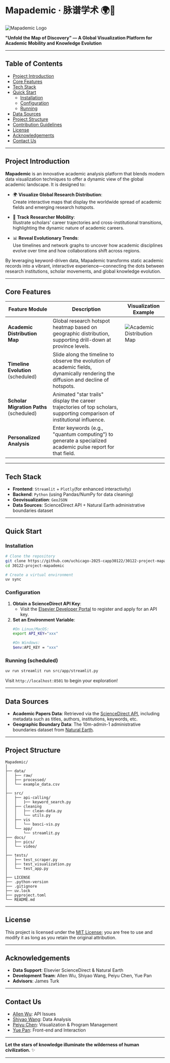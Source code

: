# Mapademic · 脉谱学术 🌍🔭
![Mapademic Logo](./doc/pics/mapademic-logo.png)

**"Unfold the Map of Discovery" — A Global Visualization Platform for Academic Mobility and Knowledge Evolution**  

---

## Table of Contents
- [Project Introduction](#project-introduction)
- [Core Features](#core-features)
- [Tech Stack](#tech-stack)
- [Quick Start](#quick-start)
  - [Installation](#installation)
  - [Configuration](#configuration)
  - [Running](#running)
- [Data Sources](#data-sources)
- [Project Structure](#project-structure)
- [Contribution Guidelines](#contribution-guidelines)
- [License](#license)
- [Acknowledgements](#acknowledgements)
- [Contact Us](#contact-us)

---

## Project Introduction
**Mapademic** is an innovative academic analysis platform that blends modern data visualization techniques to offer a dynamic view of the global academic landscape. It is designed to:

- 🌍 **Visualize Global Research Distribution**:  
  Create interactive maps that display the worldwide spread of academic fields and emerging research hotspots.

- 🏢 **Track Researcher Mobility**:  
  Illustrate scholars' career trajectories and cross-institutional transitions, highlighting the dynamic nature of academic careers.

- 📊 **Reveal Evolutionary Trends**:  
  Use timelines and network graphs to uncover how academic disciplines evolve over time and how collaborations shift across regions.

By leveraging keyword-driven data, Mapademic transforms static academic records into a vibrant, interactive experience—connecting the dots between research institutions, scholar movements, and global knowledge evolution.

---

## Core Features
| Feature Module           | Description                                                                 | Visualization Example                   |
|--------------------------|-----------------------------------------------------------------------------|--------------------------|
| **Academic Distribution Map**    | Global research hotspot heatmap based on geographic distribution, supporting drill-down at province levels. |![Academic Distribution Map](./doc/pics/basic-map.png)|
| **Timeline Evolution** (scheduled)  | Slide along the timeline to observe the evolution of academic fields, dynamically rendering the diffusion and decline of hotspots. |                      |
| **Scholar Migration Paths** (scheduled) | Animated "star trails" display the career trajectories of top scholars, supporting comparison of institutional influence. |                      |
| **Personalized Analysis** | Enter keywords (e.g., "quantum computing") to generate a specialized academic pulse report for that field. |                      |

---

## Tech Stack
- **Frontend**: `Streamlit` + `Plotly`(for enhanced interactivity)  
- **Backend**: `Python` (using Pandas/NumPy for data cleaning) 
- **Geovisualization**: `GeoJSON`
- **Data Sources**: ScienceDirect API + Natural Earth administrative boundaries dataset

---

## Quick Start

### Installation
```bash
# Clone the repository
git clone https://github.com/uchicago-2025-capp30122/30122-project-mapademic
cd 30122-project-mapademic

# Create a virtual environment
uv sync
```

### Configuration
1. **Obtain a ScienceDirect API Key**:  
   - Visit the [Elsevier Developer Portal](https://dev.elsevier.com/) to register and apply for an API key.
2. **Set an Environment Variable**:
   ```bash
   #On Linux/MacOS:
   export API_KEY="xxx"

   #On Windows:
   $env:API_KEY = "xxx"
   ```

### Running (scheduled)
```bash
uv run streamlit run src/app/streamlit.py
```
Visit `http://localhost:8501` to begin your exploration!

---

## Data Sources
- **Academic Papers Data**: Retrieved via the [ScienceDirect API](https://dev.elsevier.com/), including metadata such as titles, authors, institutions, keywords, etc.  
- **Geographic Boundary Data**: The 10m-admin-1 administrative boundaries dataset from [Natural Earth](https://www.naturalearthdata.com/).  

---

## Project Structure
```plaintext
Mapademic/
│
├── data/
│   ├── raw/
│   ├── processed/
│   └── example_data.csv
│
├── src/
│   ├── api-calling/
│   │   ├── keyword_search.py
│   ├── cleaning
│   │   ├── clean-data.py
│   │   └── utils.py
│   ├── vis
│   │   └── basci-vis.py
│   └── app/
│       └── streamlit.py
├── docs/
│   ├── pics/
│   └── video/
│
├── tests/
│   ├── test_scraper.py
│   ├── test_visualization.py
│   └── test_app.py
│
├── LICENSE
├── .python-version
├── .gitignore
├── uv.lock
├── pyproject.toml
└── README.md
```

---

## License
This project is licensed under the [MIT License](LICENSE); you are free to use and modify it as long as you retain the original attribution.

---

## Acknowledgements
- **Data Support**: Elsevier ScienceDirect & Natural Earth  
- **Development Team**: Allen Wu, Shiyao Wang, Peiyu Chen, Yue Pan
- **Advisors**: James Turk
---

## Contact Us
- [Allen Wu](https://github.com/songting-byte): API Issues
- [Shiyao Wang](https://github.com/Shiyao-611): Data Analysis
- [Peiyu Chen](https://github.com/Jalkey-Chen): Visualization & Program Management
- [Yue Pan](https://github.com/pppanyue17): Front-end and Interaction

---

**Let the stars of knowledge illuminate the wilderness of human civilization.** ✨

---